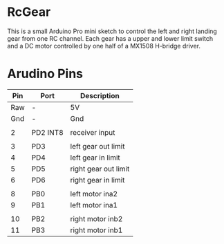 # RcGear

This is a small Arduino Pro mini sketch to control the left
and right landing gear from one RC channel.
Each gear has a upper and lower limit switch and
a DC motor controlled by one half of a MX1508 H-bridge driver.

# Arudino Pins

| Pin | Port     | Description          |
|-----|----------|----------------------|
| Raw | -        | 5V                   |
| Gnd | -        | Gnd                  |
|     |          |                      |
| 2   | PD2 INT8 | receiver input       |
|     |          |                      |
| 3   | PD3      | left gear out limit  |
| 4   | PD4      | left gear in limit   |
| 5   | PD5      | right gear out limit |
| 6   | PD6      | right gear in limit  |
|     |          |                      |
| 8   | PB0      | left motor ina2      |
| 9   | PB1      | left motor ina1      |
|     |          |                      |
| 10  | PB2      | right motor inb2     |
| 11  | PB3      | right motor inb1     |
